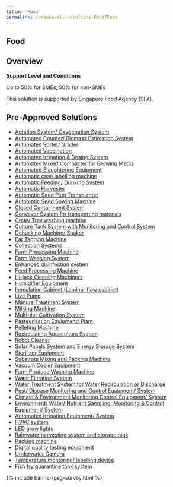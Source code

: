 ```yaml
---
title: 'Food'
permalink: /browse-all-solutions-Food/Food
---
```


## Food
## Overview

**Support Level and Conditions**

Up to 50% for SMEs, 50% for non-SMEs

This solution is supported by Singapore Food Agency (SFA).

## Pre-Approved Solutions

- <a href='/productivity-solutions-grant/solutionrepo/solution2115' target='_blank'>Aeration System/ Oxygenation System</a><br>
- <a href='/productivity-solutions-grant/solutionrepo/solution2116' target='_blank'>Automated Counter/ Biomass Estimation System</a><br>
- <a href='/productivity-solutions-grant/solutionrepo/solution2117' target='_blank'>Automated Sorter/ Grader</a><br>
- <a href='/productivity-solutions-grant/solutionrepo/solution2118' target='_blank'>Automated Vaccination</a><br>
- <a href='/productivity-solutions-grant/solutionrepo/solution2119' target='_blank'>Automated Irrigation & Dosing System</a><br>
- <a href='/productivity-solutions-grant/solutionrepo/solution2120' target='_blank'>Automated Mixer/ Compacter for Growing Media</a><br>
- <a href='/productivity-solutions-grant/solutionrepo/solution2121' target='_blank'>Automated Slaughtering Equipment</a><br>
- <a href='/productivity-solutions-grant/solutionrepo/solution2122' target='_blank'>Automatic case labelling machine</a><br>
- <a href='/productivity-solutions-grant/solutionrepo/solution2123' target='_blank'>Automatic Feeding/ Drinking System</a><br>
- <a href='/productivity-solutions-grant/solutionrepo/solution2124' target='_blank'>Automatic Harvester</a><br>
- <a href='/productivity-solutions-grant/solutionrepo/solution2125' target='_blank'>Automatic Seed Plug Transplanter</a><br>
- <a href='/productivity-solutions-grant/solutionrepo/solution2126' target='_blank'>Automatic Seed Sowing Machine</a><br>
- <a href='/productivity-solutions-grant/solutionrepo/solution2128' target='_blank'>Closed Containment System</a><br>
- <a href='/productivity-solutions-grant/solutionrepo/solution2129' target='_blank'>Conveyor System for transporting materials</a><br>
- <a href='/productivity-solutions-grant/solutionrepo/solution2130' target='_blank'>Crate/ Tray washing machine</a><br>
- <a href='/productivity-solutions-grant/solutionrepo/solution2131' target='_blank'>Culture Tank System with Monitoring and Control System</a><br>
- <a href='/productivity-solutions-grant/solutionrepo/solution2132' target='_blank'>Dehusking Machine/ Shaker</a><br>
- <a href='/productivity-solutions-grant/solutionrepo/solution2133' target='_blank'>Ear Tagging Machine</a><br>
- <a href='/productivity-solutions-grant/solutionrepo/solution2134' target='_blank'>Collection Systems</a><br>
- <a href='/productivity-solutions-grant/solutionrepo/solution2135' target='_blank'>Farm Processing Machine</a><br>
- <a href='/productivity-solutions-grant/solutionrepo/solution2137' target='_blank'>Farm Washing System</a><br>
- <a href='/productivity-solutions-grant/solutionrepo/solution2138' target='_blank'>Enhanced disinfection system</a><br>
- <a href='/productivity-solutions-grant/solutionrepo/solution2142' target='_blank'>Feed Processing Machine</a><br>
- <a href='/productivity-solutions-grant/solutionrepo/solution2143' target='_blank'>Hi-jack Cleaning Machinery</a><br>
- <a href='/productivity-solutions-grant/solutionrepo/solution2144' target='_blank'>Humidifier Equipment</a><br>
- <a href='/productivity-solutions-grant/solutionrepo/solution2145' target='_blank'>Inoculation Cabinet (Laminar flow cabinet)</a><br>
- <a href='/productivity-solutions-grant/solutionrepo/solution2146' target='_blank'>Live Pump</a><br>
- <a href='/productivity-solutions-grant/solutionrepo/solution2147' target='_blank'>Manure Treatment System</a><br>
- <a href='/productivity-solutions-grant/solutionrepo/solution2148' target='_blank'>Milking Machine</a><br>
- <a href='/productivity-solutions-grant/solutionrepo/solution2149' target='_blank'>Multi-tier Cultivation System</a><br>
- <a href='/productivity-solutions-grant/solutionrepo/solution2151' target='_blank'>Pasteurisation Equipment/ Plant</a><br>
- <a href='/productivity-solutions-grant/solutionrepo/solution2152' target='_blank'>Pelleting Machine</a><br>
- <a href='/productivity-solutions-grant/solutionrepo/solution2153' target='_blank'>Recirculating Aquaculture System</a><br>
- <a href='/productivity-solutions-grant/solutionrepo/solution2154' target='_blank'>Robot Cleaner </a><br>
- <a href='/productivity-solutions-grant/solutionrepo/solution2155' target='_blank'>Solar Panels System and Energy Storage System</a><br>
- <a href='/productivity-solutions-grant/solutionrepo/solution2156' target='_blank'>Sterilizer Equipment</a><br>
- <a href='/productivity-solutions-grant/solutionrepo/solution2157' target='_blank'>Substrate Mixing and Packing Machine</a><br>
- <a href='/productivity-solutions-grant/solutionrepo/solution2158' target='_blank'>Vacuum Cooler Equipment</a><br>
- <a href='/productivity-solutions-grant/solutionrepo/solution2159' target='_blank'>Farm Produce Washing Machine</a><br>
- <a href='/productivity-solutions-grant/solutionrepo/solution2161' target='_blank'>Water Filtration System</a><br>
- <a href='/productivity-solutions-grant/solutionrepo/solution2162' target='_blank'>Water Treatment System for Water Recirculation or Discharge</a><br>
- <a href='/productivity-solutions-grant/solutionrepo/solution2163' target='_blank'>Pest/ Disease Monitoring and Control Equipment/ System</a><br>
- <a href='/productivity-solutions-grant/solutionrepo/solution2164' target='_blank'>Climate & Environment Monitoring Control Equipment/ System</a><br>
- <a href='/productivity-solutions-grant/solutionrepo/solution2165' target='_blank'>Environment/ Water/ Nutrient Sampling, Monitoring & Control Equipment/ System</a><br>
- <a href='/productivity-solutions-grant/solutionrepo/solution2166' target='_blank'>Automated Irrigation Equipment/ System</a><br>
- <a href='/productivity-solutions-grant/solutionrepo/solution2167' target='_blank'>HVAC system</a><br>
- <a href='/productivity-solutions-grant/solutionrepo/solution2168' target='_blank'>LED grow lights</a><br>
- <a href='/productivity-solutions-grant/solutionrepo/solution2169' target='_blank'>Rainwater harvesting system and storage tank</a><br>
- <a href='/productivity-solutions-grant/solutionrepo/solution2170' target='_blank'>Packing machine</a><br>
- <a href='/productivity-solutions-grant/solutionrepo/solution2171' target='_blank'>Digital quality testing equipment</a><br>
- <a href='/productivity-solutions-grant/solutionrepo/solution2172' target='_blank'>Underwater Camera </a><br>
- <a href='/productivity-solutions-grant/solutionrepo/solution2173' target='_blank'>Temperature montoring/ labelling device</a><br>
- <a href='/productivity-solutions-grant/solutionrepo/solution2174' target='_blank'>Fish fry quarantine tank system</a><br>

{% include banner-psg-survey.html %}
